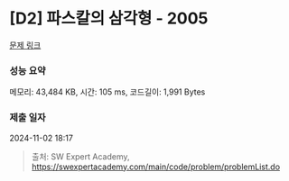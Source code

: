 # [D2] 파스칼의 삼각형 - 2005 

[문제 링크](https://swexpertacademy.com/main/code/problem/problemDetail.do?contestProbId=AV5P0-h6Ak4DFAUq) 

### 성능 요약

메모리: 43,484 KB, 시간: 105 ms, 코드길이: 1,991 Bytes

### 제출 일자

2024-11-02 18:17



> 출처: SW Expert Academy, https://swexpertacademy.com/main/code/problem/problemList.do